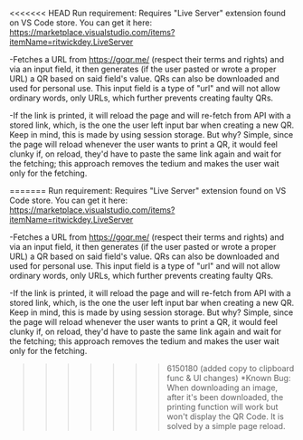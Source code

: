 <<<<<<< HEAD
Run requirement: Requires "Live Server" extension found on VS Code store.
You can get it here: https://marketplace.visualstudio.com/items?itemName=ritwickdey.LiveServer

-Fetches a URL from https://goqr.me/ (respect their terms and rights) and via an input field, it then generates (if the user pasted or wrote a proper URL) a QR based on said field's value. QRs can also be downloaded and used for personal use.
This input field is a type of "url" and will not allow ordinary words, only URLs, which further prevents creating faulty QRs.

-If the link is printed, it will reload the page and will re-fetch from API with a stored link, which, is the one the user left input bar when creating a new QR. Keep in mind, this is made by using session storage. But why? Simple, since the page will reload whenever the user wants to print a QR, it would feel clunky if, on reload, they'd have to paste the same link again and wait for the fetching; this approach removes the tedium and makes the user wait only for the fetching.

=======
Run requirement: Requires "Live Server" extension found on VS Code store.
You can get it here: https://marketplace.visualstudio.com/items?itemName=ritwickdey.LiveServer

-Fetches a URL from https://goqr.me/ (respect their terms and rights) and via an input field, it then generates (if the user pasted or wrote a proper URL) a QR based on said field's value. QRs can also be downloaded and used for personal use.
This input field is a type of "url" and will not allow ordinary words, only URLs, which further prevents creating faulty QRs.

-If the link is printed, it will reload the page and will re-fetch from API with a stored link, which, is the one the user left input bar when creating a new QR. Keep in mind, this is made by using session storage. But why? Simple, since the page will reload whenever the user wants to print a QR, it would feel clunky if, on reload, they'd have to paste the same link again and wait for the fetching; this approach removes the tedium and makes the user wait only for the fetching.

>>>>>>> 6150180 (added copy to clipboard func & UI changes)
*Known Bug: When downloading an image, after it's been downloaded, the printing function will work but won't display the QR Code. It is solved by a simple page reload.